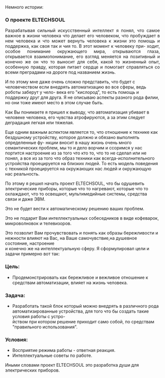 Немного истории:

### О проекте ELTECHSOUL
<p style="text-align:justify">Разрабатывая сильный искусственный интеллект я понял, что самое важное в жизни человека что делает его человеком, 
что пробуждает в нем человека и что может вернуть человека к жизни это помощь и поддержка, как своя так и чия то. В этот момент к человеку при- 
ходит, особое понимание окружающего мира, открываются глаза, открывается взаимопонимание, его взгляд меняется на позитивный и конечно же он что 
то выносит для себя, какой то жизненный опыт, особенную правду, которая питает сердце и помогает справляться со всеми преградами на дороге под  
названием жизнь.</p>  
<p>И по этому мне даже очень сложно представить, что будет с человечеством если внедрять автоматизацию во все сферы, ведь роботы заберут у чело-  
века его "кислород", то есть помощь и поддержку друг для друга. Я не описываю аспекты разного рода филии, но они тоже имеют место в этом случае   
быть.</p> 
Как Вы понимаете я пришел к выводу, что автоматизация убивает в человеке человека, его чувства атрофируются, а за этим следует деградация легкая  
или тяжелая.</p>  
<p>Еще одним важным аспектом является то, что отношение к технике как бездушному устройству, которое должно и обязано выполнять определенные фу-  
нкции вносит в нашу жизнь очень много семантических проблем, мы то и дело ворчим и ссоримся у нас портится настроение из за того что кто то, что  
то не сделал или не понял, а все из за того что образ техники как всегда-исполнительного устройства проецируется на близких людей. То есть модель 
поведения с техникой проецируется на окружающих нас людей и окружающую нас реальность.</p>  
<p>По этому я решил начать проект ELTECHSOUL, что бы одушевить электрические приборы, которые что то нагревают, которые что то охлаждают, что то  
освещают, мультимедийные системы, средства связи и даже ЭВМ.</p>  

Это не будет вести к автоматическому решению ваших проблем. 

Это не подарит Вам интеллектуальных собеседников в виде кофеварок, микроволновок и телевизоров. 

Это позволит Вам прочувствовать и понять как образы бережливости и нежности влияют на Вас, на Ваше самочувствие,на душевное состояние, настроение   
и конечно же на интеллектуальную сферу.
Я сформулировал цели и задачи примерно вот так:

### Цель:
* Продемонстрировать как бережливое и вежливое отношение к средствам автоматизации, влияет на жизнь человека.
### Задача:
* Разработать такой блок который можно внедрять в различного рода автоматизированные устройства, для того что бы создать такие условия работы с устро-  
йством при котором решение приходит само собой, по средствам "правильного использования". 
### Условия:  
* Восприятие режима работы - ответная реакция.  
* Интеллектуальные советы по работе.

Иными словами проект ELTECHSOUL это разработка души для электрических приборов.
